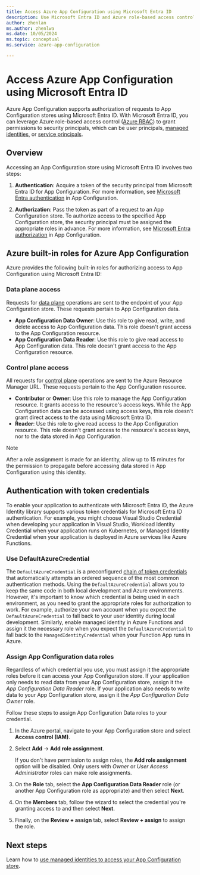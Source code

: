 ```yaml
---
title: Access Azure App Configuration using Microsoft Entra ID
description: Use Microsoft Entra ID and Azure role-based access control (RBAC) to access your Azure App Configuration store.
author: zhenlan
ms.author: zhenlwa
ms.date: 10/05/2024
ms.topic: conceptual
ms.service: azure-app-configuration

---
```

# Access Azure App Configuration using Microsoft Entra ID
Azure App Configuration supports authorization of requests to App Configuration stores using Microsoft Entra ID. With Microsoft Entra ID, you can leverage Azure role-based access control ([Azure RBAC](../role-based-access-control/overview.md)) to grant permissions to security principals, which can be user principals, [managed identities](../active-directory/managed-identities-azure-resources/overview.md), or [service principals](../active-directory/develop/app-objects-and-service-principals.md).

## Overview
Accessing an App Configuration store using Microsoft Entra ID involves two steps:

1. **Authentication**: Acquire a token of the security principal from Microsoft Entra ID for App Configuration. For more information, see [Microsoft Entra authentication](./rest-api-authentication-azure-ad.md) in App Configuration.

1. **Authorization**: Pass the token as part of a request to an App Configuration store. To authorize access to the specified App Configuration store, the security principal must be assigned the appropriate roles in advance. For more information, see [Microsoft Entra authorization](./rest-api-authorization-azure-ad.md) in App Configuration.

## Azure built-in roles for Azure App Configuration
Azure provides the following built-in roles for authorizing access to App Configuration using Microsoft Entra ID:

### Data plane access
Requests for [data plane](../azure-resource-manager/management/control-plane-and-data-plane.md#data-plane) operations are sent to the endpoint of your App Configuration store. These requests pertain to App Configuration data.

- **App Configuration Data Owner**: Use this role to give read, write, and delete access to App Configuration data. This role doesn't grant access to the App Configuration resource.
- **App Configuration Data Reader**: Use this role to give read access to App Configuration data. This role doesn't grant access to the App Configuration resource.

### Control plane access
All requests for [control plane](../azure-resource-manager/management/control-plane-and-data-plane.md#control-plane) operations are sent to the Azure Resource Manager URL. These requests pertain to the App Configuration resource.

- **Contributor** or **Owner**: Use this role to manage the App Configuration resource. It grants access to the resource's access keys. While the App Configuration data can be accessed using access keys, this role doesn't grant direct access to the data using Microsoft Entra ID.
- **Reader**: Use this role to give read access to the App Configuration resource. This role doesn't grant access to the resource's access keys, nor to the data stored in App Configuration.

> [!NOTE]
> After a role assignment is made for an identity, allow up to 15 minutes for the permission to propagate before accessing data stored in App Configuration using this identity.

## Authentication with token credentials

To enable your application to authenticate with Microsoft Entra ID, the Azure Identity library supports various token credentials for Microsoft Entra ID authentication. For example, you might choose Visual Studio Credential when developing your application in Visual Studio, Workload Identity Credential when your application runs on Kubernetes, or Managed Identity Credential when your application is deployed in Azure services like Azure Functions.

### Use DefaultAzureCredential

The `DefaultAzureCredential` is a preconfigured [chain of token credentials](/dotnet/azure/sdk/authentication/credential-chains#defaultazurecredential-overview) that automatically attempts an ordered sequence of the most common authentication methods. Using the `DefaultAzureCredential` allows you to keep the same code in both local development and Azure environments. However, it's important to know which credential is being used in each environment, as you need to grant the appropriate roles for authorization to work. For example, authorize your own account when you expect the `DefaultAzureCredential` to fall back to your user identity during local development. Similarly, enable managed identity in Azure Functions and assign it the necessary role when you expect the `DefaultAzureCredential` to fall back to the `ManagedIdentityCredential` when your Function App runs in Azure.

### Assign App Configuration data roles

Regardless of which credential you use, you must assign it the appropriate roles before it can access your App Configuration store. If your application only needs to read data from your App Configuration store, assign it the *App Configuration Data Reader* role. If your application also needs to write data to your App Configuration store, assign it the *App Configuration Data Owner* role.

Follow these steps to assign App Configuration Data roles to your credential.

1. In the Azure portal, navigate to your App Configuration store and select **Access control (IAM)**.
1. Select **Add** -> **Add role assignment**.
   
   If you don't have permission to assign roles, the **Add role assignment** option will be disabled. Only users with *Owner* or *User Access Administrator* roles can make role assignments.
2. On the **Role** tab, select the **App Configuration Data Reader** role (or another App Configuration role as appropriate) and then select **Next**.
3. On the **Members** tab, follow the wizard to select the credential you're granting access to and then select **Next**.
4. Finally, on the **Review + assign** tab, select **Review + assign** to assign the role.

## Next steps
Learn how to [use managed identities to access your App Configuration store](howto-integrate-azure-managed-service-identity.md).
